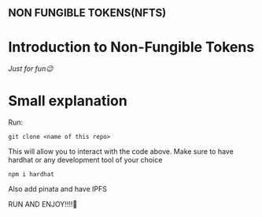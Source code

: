 ## NON FUNGIBLE TOKENS(NFTS)

# Introduction to Non-Fungible Tokens

_Just for fun😉_

# Small explanation

Run:

```shell
git clone <name of this repo>
```

This will allow you to interact with the code above.
Make sure to have hardhat or any development tool of your choice

```shell
npm i hardhat
```

Also add pinata and have IPFS

RUN AND ENJOY!!!!🤪
